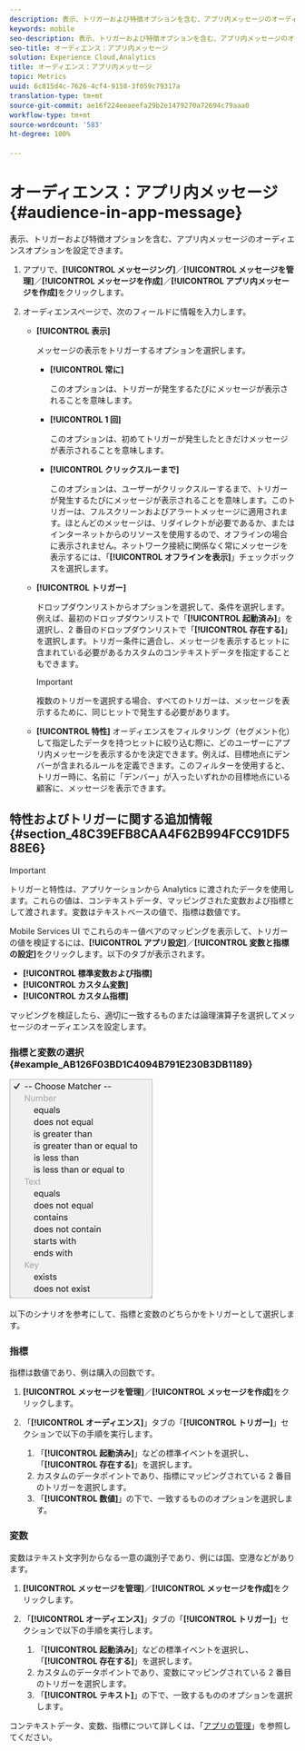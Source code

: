 ```yaml
---
description: 表示、トリガーおよび特徴オプションを含む、アプリ内メッセージのオーディエンスオプションを設定できます。
keywords: mobile
seo-description: 表示、トリガーおよび特徴オプションを含む、アプリ内メッセージのオーディエンスオプションを設定できます。
seo-title: オーディエンス：アプリ内メッセージ
solution: Experience Cloud,Analytics
title: オーディエンス：アプリ内メッセージ
topic: Metrics
uuid: 6c815d4c-7626-4cf4-9158-3f059c79317a
translation-type: tm+mt
source-git-commit: ae16f224eeaeefa29b2e1479270a72694c79aaa0
workflow-type: tm+mt
source-wordcount: '583'
ht-degree: 100%

---
```



# オーディエンス：アプリ内メッセージ {#audience-in-app-message}

表示、トリガーおよび特徴オプションを含む、アプリ内メッセージのオーディエンスオプションを設定できます。

1. アプリで、**[!UICONTROL メッセージング]**／**[!UICONTROL メッセージを管理]**／**[!UICONTROL メッセージを作成]**／**[!UICONTROL アプリ内メッセージを作成]**&#x200B;をクリックします。
1. オーディエンスページで、次のフィールドに情報を入力します。

   * **[!UICONTROL 表示]**

      メッセージの表示をトリガーするオプションを選択します。

      * **[!UICONTROL 常に]**

         このオプションは、トリガーが発生するたびにメッセージが表示されることを意味します。

      * **[!UICONTROL 1 回]**

         このオプションは、初めてトリガーが発生したときだけメッセージが表示されることを意味します。

      * **[!UICONTROL クリックスルーまで]**

         このオプションは、ユーザーがクリックスルーするまで、トリガーが発生するたびにメッセージが表示されることを意味します。このトリガーは、フルスクリーンおよびアラートメッセージに適用されます。ほとんどのメッセージは、リダイレクトが必要であるか、またはインターネットからのリソースを使用するので、オフラインの場合に表示されません。ネットワーク接続に関係なく常にメッセージを表示するには、「**[!UICONTROL オフラインを表示]**」チェックボックスを選択します。
   * **[!UICONTROL トリガー]**

      ドロップダウンリストからオプションを選択して、条件を選択します。例えば、最初のドロップダウンリストで「**[!UICONTROL 起動済み]**」を選択し、2 番目のドロップダウンリストで「**[!UICONTROL 存在する]**」を選択します。トリガー条件に適合し、メッセージを表示するヒットに含まれている必要があるカスタムのコンテキストデータを指定することもできます。

      >[!IMPORTANT]
      >
      >複数のトリガーを選択する場合、すべてのトリガーは、メッセージを表示するために、同じヒットで発生する必要があります。

   * **[!UICONTROL 特性]**
オーディエンスをフィルタリング（セグメント化）して指定したデータを持つヒットに絞り込む際に、どのユーザーにアプリ内メッセージを表示するかを決定できます。例えば、目標地点にデンバーが含まれるルールを定義できます。このフィルターを使用すると、トリガー時に、名前に「デンバー」が入ったいずれかの目標地点にいる顧客に、メッセージを表示できます。



## 特性およびトリガーに関する追加情報 {#section_48C39EFB8CAA4F62B994FCC91DF588E6}

>[!IMPORTANT]
>
>トリガーと特性は、アプリケーションから Analytics に渡されたデータを使用します。これらの値は、コンテキストデータ、マッピングされた変数および指標として渡されます。変数はテキストベースの値で、指標は数値です。

Mobile Services UI でこれらのキー値ペアのマッピングを表示して、トリガーの値を検証するには、**[!UICONTROL アプリ設定]**／**[!UICONTROL 変数と指標の設定]**&#x200B;をクリックします。以下のタブが表示されます。

* **[!UICONTROL 標準変数および指標]**
* **[!UICONTROL カスタム変数]**
* **[!UICONTROL カスタム指標]**

マッピングを検証したら、適切に一致するものまたは論理演算子を選択してメッセージのオーディエンスを設定します。

### 指標と変数の選択 {#example_AB126F03BD1C4094B791E230B3DB1189}

![トリガーオプション](assets/custom_trigger_matcher_options.png)

以下のシナリオを参考にして、指標と変数のどちらかをトリガーとして選択します。

### 指標

指標は数値であり、例は購入の回数です。

1. **[!UICONTROL メッセージを管理]**／**[!UICONTROL メッセージを作成]**&#x200B;をクリックします。
1. 「**[!UICONTROL オーディエンス]**」タブの「**[!UICONTROL トリガー]**」セクションで以下の手順を実行します。

   1. 「**[!UICONTROL 起動済み]**」などの標準イベントを選択し、「**[!UICONTROL 存在する]**」を選択します。
   1. カスタムのデータポイントであり、指標にマッピングされている 2 番目のトリガーを選択します。
   1. 「**[!UICONTROL 数値]**」の下で、一致するもののオプションを選択します。

### 変数

変数はテキスト文字列からなる一意の識別子であり、例には国、空港などがあります。

1. **[!UICONTROL メッセージを管理]**／**[!UICONTROL メッセージを作成]**&#x200B;をクリックします。
1. 「**[!UICONTROL オーディエンス]**」タブの「**[!UICONTROL トリガー]**」セクションで以下の手順を実行します。

   1. 「**[!UICONTROL 起動済み]**」などの標準イベントを選択し、「**[!UICONTROL 存在する]**」を選択します。
   1. カスタムのデータポイントであり、変数にマッピングされている 2 番目のトリガーを選択します。
   1. 「**[!UICONTROL テキスト]**」の下で、一致するもののオプションを選択します。

コンテキストデータ、変数、指標について詳しくは、「[アプリの管理](/help/using/manage-apps/manage-apps.md)」を参照してください。
